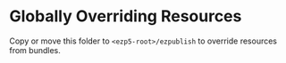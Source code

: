 # Globally Overriding Resources

Copy or move this folder to ```<ezp5-root>/ezpublish``` to override resources from bundles.